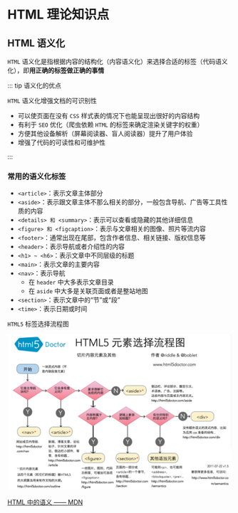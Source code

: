# HTML 理论知识点

## HTML 语义化

`HTML` 语义化是指根据内容的结构化（内容语义化）来选择合适的标签（代码语义化），即**用正确的标签做正确的事情**

::: tip 语义化的优点

`HTML` 语义化增强文档的可识别性

- 可以使页面在没有 `CSS` 样式表的情况下也能呈现出很好的内容结构
- 有利于 `SEO` 优化（爬虫依赖 `HTML` 的标签来确定渲染关键字的权重）
- 方便其他设备解析（屏幕阅读器、盲人阅读器）提升了用户体验
- 增强了代码的可读性和可维护性

:::

### 常用的语义化标签

- `<article>`：表示文章主体部分
- `<aside>`：表示跟文章主体不那么相关的部分，一般包含导航、广告等工具性质的内容
- `<details> 和 <summary>`：表示可以查看或隐藏的其他详细信息
- `<figure> 和 <figcaption>`：表示与文章相关的图像、照片等流内容
- `<footer>`：通常出现在尾部，包含作者信息、相关链接、版权信息等
- `<header>`：表示导航或者介绍性的内容
- `<h1> ~ <h6>`：表示文章中不同层级的标题
- `<main>`：表示文章的主要内容
- `<nav>`：表示导航
  - 在 `header` 中大多表示文章目录
  - 在 `aside` 中大多是关联页面或者是整站地图
- `<section>`：表示文章中的“节”或“段”
- `<time>`：表示日期或时间

`HTML5` 标签选择流程图

![HTML5 标签选择流程图](./images/html-semantic.png)

[HTML 中的语义 —— MDN](https://developer.mozilla.org/zh-CN/docs/Glossary/Semantics)

